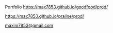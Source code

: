 Portfolio
https://max7853.github.io/goodfood/prod/

https://max7853.github.io/praline/prod/

maxim7853@gmail.com
